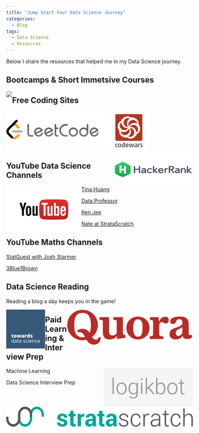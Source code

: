 ```yaml
---
title: "Jump Start Your Data Science Journey"
categories:
  - Blog
tags:
  - Data Science
  - Resources
---
```


Below I share the resources that helped me in my Data Science journey.

## Bootcamps & Short Immetsive Courses

[<img src="/assets/images/jump_start/metis.png" align="left">](https://www.thisismetis.com/) 

## Free Coding Sites

[<img src="/assets/images/jump_start/leetcode.png" align="left">](https://leetcode.com/) [<img src="/assets/images/jump_start/codewars.png" align="center">](https://www.codewars.com/) [<img src="/assets/images/jump_start/hackerrank.png" align="right">](https://www.hackerrank.com/) 

## YouTube Data Science Channels

[<img src="/assets/images/jump_start/youtube.png" align="left">](https://www.youtube.com/)

[Tina Huang](https://www.youtube.com/c/TinaHuang1)

[Data Professor](https://www.youtube.com/c/DataProfessor)

[Ken Jee](https://www.youtube.com/c/KenJee1)

[Nate at StrataScratch](https://www.youtube.com/channel/UCW8Ews7tdKKkBT6GdtQaXvQ)

## YouTube Maths Channels

[StatQuest with Josh Starmer](https://www.youtube.com/c/joshstarmer)

[3Blue1Brown](https://www.youtube.com/c/3blue1brown)

## Data Science Reading

Reading a blog a day keeps you in the game!

[<img src="/assets/images/jump_start/tds.png" align="left">](https://towardsdatascience.com/)[<img src="/assets/images/jump_start/quora.png" align="right">](https://www.quora.com/)

## Paid Learning & Interview Prep

Machine Learning
[<img src="/assets/images/jump_start/logikbot.png" align="right">](https://www.logikbot.com/)

Data Science Interview Prep
[<img src="/assets/images/jump_start/stratascratch.png" align="left">](https://www.stratascratch.com/)
